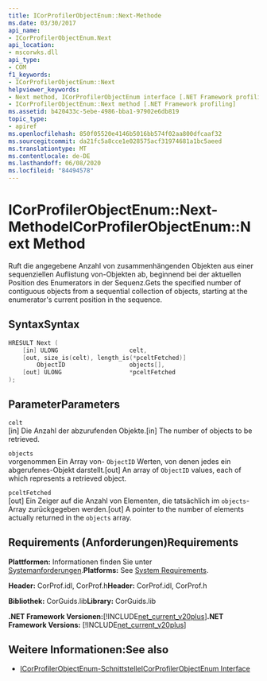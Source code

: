 ```yaml
---
title: ICorProfilerObjectEnum::Next-Methode
ms.date: 03/30/2017
api_name:
- ICorProfilerObjectEnum.Next
api_location:
- mscorwks.dll
api_type:
- COM
f1_keywords:
- ICorProfilerObjectEnum::Next
helpviewer_keywords:
- Next method, ICorProfilerObjectEnum interface [.NET Framework profiling]
- ICorProfilerObjectEnum::Next method [.NET Framework profiling]
ms.assetid: b420433c-5ebe-4986-bba1-97902e6db819
topic_type:
- apiref
ms.openlocfilehash: 850f05520e4146b5016bb574f02aa800dfcaaf32
ms.sourcegitcommit: da21fc5a8cce1e028575acf31974681a1bc5aeed
ms.translationtype: MT
ms.contentlocale: de-DE
ms.lasthandoff: 06/08/2020
ms.locfileid: "84494578"
---
```

# <a name="icorprofilerobjectenumnext-method"></a><span data-ttu-id="1741f-102">ICorProfilerObjectEnum::Next-Methode</span><span class="sxs-lookup"><span data-stu-id="1741f-102">ICorProfilerObjectEnum::Next Method</span></span>
<span data-ttu-id="1741f-103">Ruft die angegebene Anzahl von zusammenhängenden Objekten aus einer sequenziellen Auflistung von-Objekten ab, beginnend bei der aktuellen Position des Enumerators in der Sequenz.</span><span class="sxs-lookup"><span data-stu-id="1741f-103">Gets the specified number of contiguous objects from a sequential collection of objects, starting at the enumerator's current position in the sequence.</span></span>  
  
## <a name="syntax"></a><span data-ttu-id="1741f-104">Syntax</span><span class="sxs-lookup"><span data-stu-id="1741f-104">Syntax</span></span>  
  
```cpp  
HRESULT Next (  
    [in] ULONG                    celt,  
    [out, size_is(celt), length_is(*pceltFetched)]
        ObjectID                  objects[],  
    [out] ULONG                   *pceltFetched  
);  
```  
  
## <a name="parameters"></a><span data-ttu-id="1741f-105">Parameter</span><span class="sxs-lookup"><span data-stu-id="1741f-105">Parameters</span></span>  
 `celt`  
 <span data-ttu-id="1741f-106">[in] Die Anzahl der abzurufenden Objekte.</span><span class="sxs-lookup"><span data-stu-id="1741f-106">[in] The number of objects to be retrieved.</span></span>  
  
 `objects`  
 <span data-ttu-id="1741f-107">vorgenommen Ein Array von- `ObjectID` Werten, von denen jedes ein abgerufenes-Objekt darstellt.</span><span class="sxs-lookup"><span data-stu-id="1741f-107">[out] An array of `ObjectID` values, each of which represents a retrieved object.</span></span>  
  
 `pceltFetched`  
 <span data-ttu-id="1741f-108">[out] Ein Zeiger auf die Anzahl von Elementen, die tatsächlich im `objects`-Array zurückgegeben werden.</span><span class="sxs-lookup"><span data-stu-id="1741f-108">[out] A pointer to the number of elements actually returned in the `objects` array.</span></span>  
  
## <a name="requirements"></a><span data-ttu-id="1741f-109">Requirements (Anforderungen)</span><span class="sxs-lookup"><span data-stu-id="1741f-109">Requirements</span></span>  
 <span data-ttu-id="1741f-110">**Plattformen:** Informationen finden Sie unter [Systemanforderungen](../../get-started/system-requirements.md).</span><span class="sxs-lookup"><span data-stu-id="1741f-110">**Platforms:** See [System Requirements](../../get-started/system-requirements.md).</span></span>  
  
 <span data-ttu-id="1741f-111">**Header:** CorProf.idl, CorProf.h</span><span class="sxs-lookup"><span data-stu-id="1741f-111">**Header:** CorProf.idl, CorProf.h</span></span>  
  
 <span data-ttu-id="1741f-112">**Bibliothek:** CorGuids.lib</span><span class="sxs-lookup"><span data-stu-id="1741f-112">**Library:** CorGuids.lib</span></span>  
  
 <span data-ttu-id="1741f-113">**.NET Framework Versionen:**[!INCLUDE[net_current_v20plus](../../../../includes/net-current-v20plus-md.md)]</span><span class="sxs-lookup"><span data-stu-id="1741f-113">**.NET Framework Versions:** [!INCLUDE[net_current_v20plus](../../../../includes/net-current-v20plus-md.md)]</span></span>  
  
## <a name="see-also"></a><span data-ttu-id="1741f-114">Weitere Informationen:</span><span class="sxs-lookup"><span data-stu-id="1741f-114">See also</span></span>

- [<span data-ttu-id="1741f-115">ICorProfilerObjectEnum-Schnittstelle</span><span class="sxs-lookup"><span data-stu-id="1741f-115">ICorProfilerObjectEnum Interface</span></span>](icorprofilerobjectenum-interface.md)
